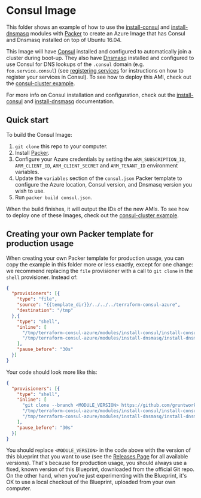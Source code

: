 # Consul Image

This folder shows an example of how to use the [install-consul](https://github.com/gruntwork-io/terraform-consul-azure/modules/install-consul) and 
[install-dnsmasq](https://github.com/gruntwork-io/terraform-consul-azure/modules/install-dnsmasq) modules with [Packer](https://www.packer.io/) to create an Azure Image
that has Consul and Dnsmasq installed on top of Ubuntu 16.04.

This Image will have [Consul](https://www.consul.io/) installed and configured to automatically join a cluster during 
boot-up. They also have [Dnsmasq](http://www.thekelleys.org.uk/dnsmasq/doc.html) installed and configured to use 
Consul for DNS lookups of the `.consul` domain (e.g. `foo.service.consul`) (see [registering 
services](https://www.consul.io/intro/getting-started/services.html) for instructions on how to register your services
in Consul). To see how to deploy this AMI, check out the [consul-cluster example](https://github.com/gruntwork-io/terraform-consul-azure/examples/consul-cluster). 

For more info on Consul installation and configuration, check out the 
[install-consul](https://github.com/gruntwork-io/terraform-consul-azure/modules/install-consul) and [install-dnsmasq](https://github.com/gruntwork-io/terraform-consul-azure/modules/install-dnsmasq) documentation.



## Quick start

To build the Consul Image:

1. `git clone` this repo to your computer.
1. Install [Packer](https://www.packer.io/).
1. Configure your Azure credentials by setting the `ARM_SUBSCRIPTION_ID`, `ARM_CLIENT_ID`, `ARM_CLIENT_SECRET` and `ARM_TENANT_ID` environment variables.
1. Update the `variables` section of the `consul.json` Packer template to configure the Azure location, Consul version, and 
   Dnsmasq version you wish to use.
1. Run `packer build consul.json`.

When the build finishes, it will output the IDs of the new AMIs. To see how to deploy one of these Images, check out the 
[consul-cluster example](https://github.com/gruntwork-io/terraform-consul-azure/examples/consul-cluster).




## Creating your own Packer template for production usage

When creating your own Packer template for production usage, you can copy the example in this folder more or less 
exactly, except for one change: we recommend replacing the `file` provisioner with a call to `git clone` in the `shell` 
provisioner. Instead of:

```json
{
  "provisioners": [{
    "type": "file",
    "source": "{{template_dir}}/../../../terraform-consul-azure",
    "destination": "/tmp"
  },{
    "type": "shell",
    "inline": [
      "/tmp/terraform-consul-azure/modules/install-consul/install-consul --version {{user `consul_version`}}",
      "/tmp/terraform-consul-azure/modules/install-dnsmasq/install-dnsmasq"
    ],
    "pause_before": "30s"
  }]
}
```

Your code should look more like this:

```json
{
  "provisioners": [{
    "type": "shell",
    "inline": [
      "git clone --branch <MODULE_VERSION> https://github.com/gruntwork-io/terraform-consul-azure.git /tmp/terraform-consul-azure",
      "/tmp/terraform-consul-azure/modules/install-consul/install-consul --version {{user `consul_version`}}",
      "/tmp/terraform-consul-azure/modules/install-dnsmasq/install-dnsmasq"
    ],
    "pause_before": "30s"
  }]
}
```

You should replace `<MODULE_VERSION>` in the code above with the version of this blueprint that you want to use (see
the [Releases Page](../../releases) for all available versions). That's because for production usage, you should always
use a fixed, known version of this Blueprint, downloaded from the official Git repo. On the other hand, when you're 
just experimenting with the Blueprint, it's OK to use a local checkout of the Blueprint, uploaded from your own 
computer.
